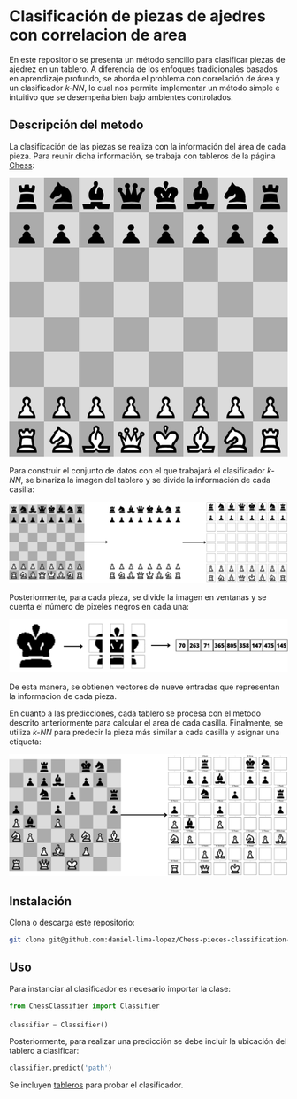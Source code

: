 # Clasificación de piezas de ajedres con correlacion de area
En este repositorio se presenta un método sencillo para clasificar piezas de ajedrez en un tablero. A diferencia de los enfoques tradicionales basados en aprendizaje profundo, se aborda el problema con correlación de área y un clasificador _k-NN_, lo cual nos permite implementar un método simple e intuitivo que se desempeña bien bajo ambientes controlados.

## Descripción del metodo
La clasificación de las piezas se realiza con la información del área de cada pieza. Para reunir dicha información, se trabaja con tableros de la página [Chess](https://www.chess.com/es):

![alt](imgs/board.jpeg)

Para construir el conjunto de datos con el que trabajará el clasificador _k-NN_, se binariza la imagen del tablero y se divide la información de cada casilla:

![alt](imgs/Tablero.png)

Posteriormente, para cada pieza, se divide la imagen en ventanas y se cuenta el número de pixeles negros en cada una:

![alt](imgs/KingArea.png)

De esta manera, se obtienen vectores de nueve entradas que representan la informacion de cada pieza.

En cuanto a las predicciones, cada tablero se procesa con el metodo descrito anteriormente para calcular el area de cada casilla. Finalmente, se utiliza *k-NN* para predecir la pieza más similar a cada casilla y asignar una etiqueta:

![alt](imgs/Prediccion.png)

## Instalación
Clona o descarga este repositorio:
```bash
git clone git@github.com:daniel-lima-lopez/Chess-pieces-classification-with-area-correlation.git
```

## Uso
Para instanciar al clasificador es necesario importar la clase:
```python
from ChessClassifier import Classifier

classifier = Classifier()
```

Posteriormente, para realizar una predicción se debe incluir la ubicación del tablero a clasificar:
```python
classifier.predict('path')
```

Se incluyen [tableros](test/) para probar el clasificador.
